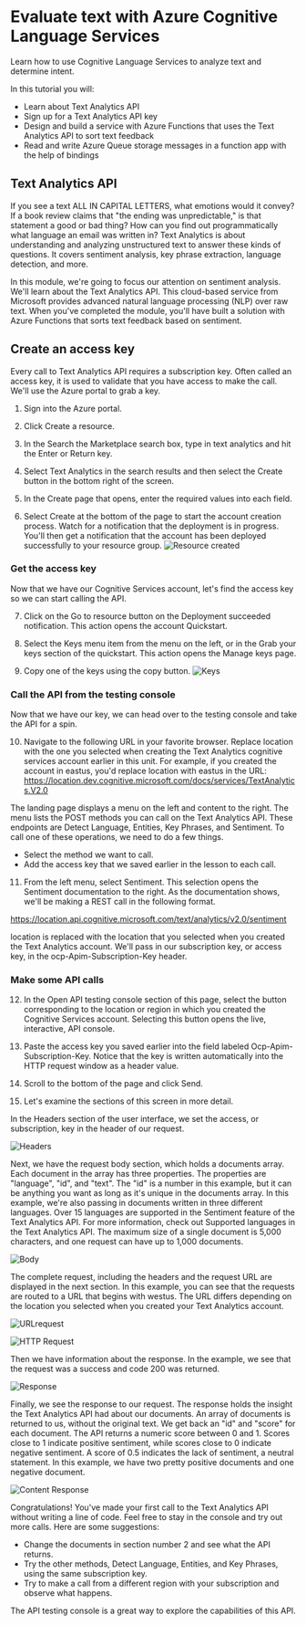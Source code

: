 # Evaluate text with Azure Cognitive Language Services

Learn how to use Cognitive Language Services to analyze text and determine intent.

In this tutorial you will:
* Learn about Text Analytics API
* Sign up for a Text Analytics API key
* Design and build a service with Azure Functions that uses the Text Analytics API to sort text feedback
* Read and write Azure Queue storage messages in a function app with the help of bindings

## Text Analytics API

If you see a text ALL IN CAPITAL LETTERS, what emotions would it convey? If a book review claims that "the ending was unpredictable," is that statement a good or bad thing? How can you find out programmatically what language an email was written in? Text Analytics is about understanding and analyzing unstructured text to answer these kinds of questions. It covers sentiment analysis, key phrase extraction, language detection, and more.

In this module, we're going to focus our attention on sentiment analysis. We'll learn about the Text Analytics API. This cloud-based service from Microsoft provides advanced natural language processing (NLP) over raw text. When you've completed the module, you'll have built a solution with Azure Functions that sorts text feedback based on sentiment.

## Create an access key

Every call to Text Analytics API requires a subscription key. Often called an access key, it is used to validate that you have access to make the call. We'll use the Azure portal to grab a key.

1. Sign into the Azure portal.

2. Click Create a resource.

3. In the Search the Marketplace search box, type in text analytics and hit the Enter or Return key.

4. Select Text Analytics in the search results and then select the Create button in the bottom right of the screen.

5. In the Create page that opens, enter the required values into each field.

6. Select Create at the bottom of the page to start the account creation process. Watch for a notification that the deployment is in progress. You'll then get a notification that the account has been deployed successfully to your resource group.
![Resource created](/images/00.png)

### Get the access key

Now that we have our Cognitive Services account, let's find the access key so we can start calling the API.

7. Click on the Go to resource button on the Deployment succeeded notification. This action opens the account Quickstart.

8. Select the Keys menu item from the menu on the left, or in the Grab your keys section of the quickstart. This action opens the Manage keys page.

9. Copy one of the keys using the copy button.
![Keys](/images/01.png)

### Call the API from the testing console
Now that we have our key, we can head over to the testing console and take the API for a spin.

10. Navigate to the following URL in your favorite browser. Replace location with the one you selected when creating the Text Analytics cognitive services account earlier in this unit. For example, if you created the account in eastus, you'd replace location with eastus in the URL: https://location.dev.cognitive.microsoft.com/docs/services/TextAnalytics.V2.0

The landing page displays a menu on the left and content to the right. The menu lists the POST methods you can call on the Text Analytics API. These endpoints are Detect Language, Entities, Key Phrases, and Sentiment. To call one of these operations, we need to do a few things.

* Select the method we want to call.
* Add the access key that we saved earlier in the lesson to each call.

11. From the left menu, select Sentiment. This selection opens the Sentiment documentation to the right. As the documentation shows, we'll be making a REST call in the following format.

https://location.api.cognitive.microsoft.com/text/analytics/v2.0/sentiment

location is replaced with the location that you selected when you created the Text Analytics account.
We'll pass in our subscription key, or access key, in the ocp-Apim-Subscription-Key header.

### Make some API calls
12. In the Open API testing console section of this page, select the button corresponding to the location or region in which you created the Cognitive Services account. Selecting this button opens the live, interactive, API console.

13. Paste the access key you saved earlier into the field labeled Ocp-Apim-Subscription-Key. Notice that the key is written automatically into the HTTP request window as a header value.

14. Scroll to the bottom of the page and click Send.

15. Let's examine the sections of this screen in more detail.

In the Headers section of the user interface, we set the access, or subscription, key in the header of our request.

![Headers](/images/02.png)

Next, we have the request body section, which holds a documents array. Each document in the array has three properties. The properties are "language", "id", and "text". The "id" is a number in this example, but it can be anything you want as long as it's unique in the documents array. In this example, we're also passing in documents written in three different languages. Over 15 languages are supported in the Sentiment feature of the Text Analytics API. For more information, check out Supported languages in the Text Analytics API. The maximum size of a single document is 5,000 characters, and one request can have up to 1,000 documents.

![Body](/images/03.png)

The complete request, including the headers and the request URL are displayed in the next section. In this example, you can see that the requests are routed to a URL that begins with westus. The URL differs depending on the location you selected when you created your Text Analytics account.

![URLrequest ](/images/04.png)

![HTTP Request](/images/05.png)

Then we have information about the response. In the example, we see that the request was a success and code 200 was returned.

![Response](/images/06.png)

Finally, we see the response to our request. The response holds the insight the Text Analytics API had about our documents. An array of documents is returned to us, without the original text. We get back an "id" and "score" for each document. The API returns a numeric score between 0 and 1. Scores close to 1 indicate positive sentiment, while scores close to 0 indicate negative sentiment. A score of 0.5 indicates the lack of sentiment, a neutral statement. In this example, we have two pretty positive documents and one negative document.

![Content Response](/images/07.png)

Congratulations! You've made your first call to the Text Analytics API without writing a line of code. Feel free to stay in the console and try out more calls. Here are some suggestions:

* Change the documents in section number 2 and see what the API returns.
* Try the other methods, Detect Language, Entities, and Key Phrases, using the same subscription key.
* Try to make a call from a different region with your subscription and observe what happens.

The API testing console is a great way to explore the capabilities of this API.